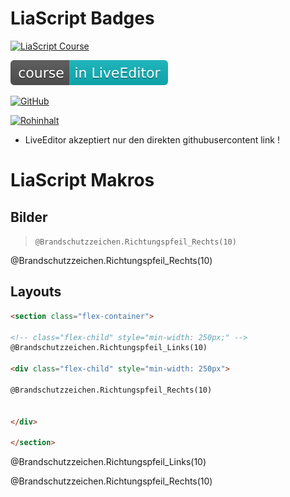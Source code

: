 <!--
author: Volker Göhler
email:    volker.goehler@informatik.tu-freiberg.de
language: de
narrator: German Female
version: 0.0.1
comment: This is a template for a LiaScript course. We define the header here and handle the imports!

@import: https://raw.githubusercontent.com/vgoehler/DiAgnostiK_LiaScript/refs/heads/main/makros.md

-->

# LiaScript Badges

[![LiaScript Course](https://raw.githubusercontent.com/LiaScript/LiaScript/master/badges/course.svg)](https://liascript.github.io/course/?https://github.com/vgoehler/DiAgnostiK_LiaScript/blob/main/template.md?raw=true)

[![LiaScript LiveEditor](https://raw.githubusercontent.com/LiaScript/LiaScript/refs/heads/development/badges/editor.svg)](https://liascript.github.io/LiveEditor/?/show/file/https://raw.githubusercontent.com/vgoehler/DiAgnostiK_LiaScript/main/template.md)

[![GitHub](https://img.shields.io/badge/Ansehen%20auf-GitHub-181717?logo=github)](https://liascript.github.io/LiveEditor/?/show/file/https://github.com/vgoehler/DiAgnostiK_LiaScript/blob/main/template.md)

[![Rohinhalt](https://img.shields.io/badge/Raw-Inhalt-blue)](https://liascript.github.io/LiveEditor/?/show/file/https://github.com/vgoehler/DiAgnostiK_LiaScript/blob/main/template.md?raw=true)

- LiveEditor akzeptiert nur den direkten githubusercontent link !

# LiaScript Makros

## Bilder
> `@Brandschutzzeichen.Richtungspfeil_Rechts(10)`

@Brandschutzzeichen.Richtungspfeil_Rechts(10)

## Layouts

```html
<section class="flex-container">

<!-- class="flex-child" style="min-width: 250px;" -->
@Brandschutzzeichen.Richtungspfeil_Links(10)

<div class="flex-child" style="min-width: 250px">

@Brandschutzzeichen.Richtungspfeil_Rechts(10)


</div>

</section>
```

<section class="flex-container">

<!-- class="flex-child" style="min-width: 250px;" -->
@Brandschutzzeichen.Richtungspfeil_Links(10)

<div class="flex-child" style="min-width: 250px">

@Brandschutzzeichen.Richtungspfeil_Rechts(10)


</div>

</section>
